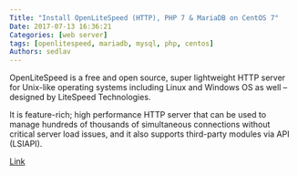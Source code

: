 ```yaml
---
Title: "Install OpenLiteSpeed (HTTP), PHP 7 & MariaDB on CentOS 7"
Date: 2017-07-13 16:36:21
Categories: [web server]
tags: [openlitespeed, mariadb, mysql, php, centos]
Authors: sedlav
---
```


OpenLiteSpeed is a free and open source, super lightweight HTTP server for Unix-like operating systems including Linux and Windows OS as well – designed by LiteSpeed Technologies.

It is feature-rich; high performance HTTP server that can be used to manage hundreds of thousands of simultaneous connections without critical server load issues, and it also supports third-party modules via API (LSIAPI).

[Link](https://www.tecmint.com/install-openlitespeed-php-7-mariadb-on-centos-7/)
